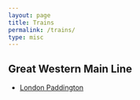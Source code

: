 ```yaml
---
layout: page
title: Trains
permalink: /trains/
type: misc
---
```


## Great Western Main Line

* [London Paddington](/trains/gwml/london-paddington)